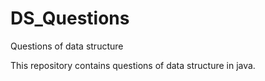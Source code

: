 # DS_Questions
Questions of data structure

This repository contains questions of data structure in java.
